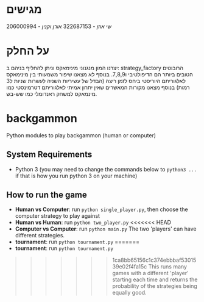 # מגישים
*שי אוזן* - 322687153
*אורן וקנין* - 206000994
# על החלק
יצרנו המון מנגנוני מינימאקס וניתן להחליף בניהם ב:
strategy_factory
הרובוטים הטובים ביותר הם הדיפולטיבי ו7,8,9.
בנוסף לא מצאנו שיפור משמעותי בין מינימאקס לאלגוריתם היוריסטי ביחס לזמן ריצה (הבדל של עשיריות השניה לעשרות שניות ל3 רמות)
בנוסף מצאנו מקורות המאשרים שאין יתרון אמיתי לאלגוריתם דטרמינסטי כמו מינמאקס למשחק ראנדומלי כמו שש-בש.
# backgammon
Python modules to play backgammon (human or computer)

## System Requirements

- Python 3 (you may need to change the commands below to `python3 ...` if that is how you run python 3 on your machine)

## How to run the game

* **Human vs Computer**: run `python single_player.py`, then choose the computer strategy to play against
* **Human vs Human**: run `python two_player.py`
<<<<<<< HEAD
* **Computer vs Computer**: run `python main.py` The two 'players' can have different strategies.
* **tournament**: run `python tournament.py`
=======
* **tournament**: run `python tournament.py`

>>>>>>> 1ca8bb65156c1c374ebbbaf5301539e02f4fa15c
This runs many games with a different 'player' starting each time and returns the probability of the strategies being equally good.
